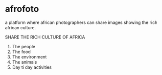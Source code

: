 # afrofoto
a platform where african photographers can share images showing the rich african culture. 

SHARE THE RICH CULTURE OF AFRICA
1. The people
2. The food
3. The environment
4. The animals
5. Day ti day activities

